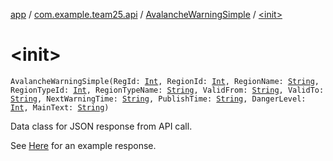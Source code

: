 [app](../../index.md) / [com.example.team25.api](../index.md) / [AvalancheWarningSimple](index.md) / [&lt;init&gt;](./-init-.md)

# &lt;init&gt;

`AvalancheWarningSimple(RegId: `[`Int`](https://kotlinlang.org/api/latest/jvm/stdlib/kotlin/-int/index.html)`, RegionId: `[`Int`](https://kotlinlang.org/api/latest/jvm/stdlib/kotlin/-int/index.html)`, RegionName: `[`String`](https://kotlinlang.org/api/latest/jvm/stdlib/kotlin/-string/index.html)`, RegionTypeId: `[`Int`](https://kotlinlang.org/api/latest/jvm/stdlib/kotlin/-int/index.html)`, RegionTypeName: `[`String`](https://kotlinlang.org/api/latest/jvm/stdlib/kotlin/-string/index.html)`, ValidFrom: `[`String`](https://kotlinlang.org/api/latest/jvm/stdlib/kotlin/-string/index.html)`, ValidTo: `[`String`](https://kotlinlang.org/api/latest/jvm/stdlib/kotlin/-string/index.html)`, NextWarningTime: `[`String`](https://kotlinlang.org/api/latest/jvm/stdlib/kotlin/-string/index.html)`, PublishTime: `[`String`](https://kotlinlang.org/api/latest/jvm/stdlib/kotlin/-string/index.html)`, DangerLevel: `[`Int`](https://kotlinlang.org/api/latest/jvm/stdlib/kotlin/-int/index.html)`, MainText: `[`String`](https://kotlinlang.org/api/latest/jvm/stdlib/kotlin/-string/index.html)`)`

Data class for JSON response from API call.

See [Here](http://api.nve.no/doc/snoeskredvarsel/#avalanchewarningbycoordinatessimple_sluttdato) for an example response.

